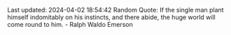 Last updated: 2024-04-02 18:54:42
Random Quote: If the single man plant himself indomitably on his instincts, and there abide, the huge world will come round to him. - Ralph Waldo Emerson